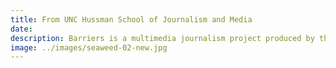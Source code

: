 ```yaml
---
title: From UNC Hussman School of Journalism and Media
date:
description: Barriers is a multimedia journalism project produced by the UNC Hussman School of Journalism and Media.
image: ../images/seaweed-02-new.jpg
---
```

